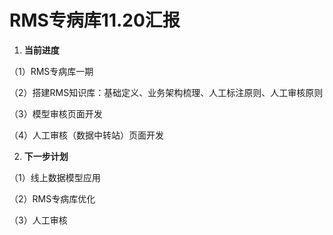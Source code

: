 # RMS专病库11.20汇报

1. **当前进度**

（1）RMS专病库一期

（2）搭建RMS知识库：基础定义、业务架构梳理、人工标注原则、人工审核原则

（3）模型审核页面开发

（4）人工审核（数据中转站）页面开发

2. **下一步计划**

（1）线上数据模型应用

（2）RMS专病库优化

（3）人工审核

